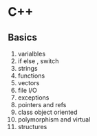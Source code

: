 # C++ 

## Basics
1. varialbles
2. if else , switch
3. strings
4. functions
5. vectors
6. file I/O 
6. exceptions
7. pointers and refs
8. class object oriented
9. polymorphism and virtual 
10. structures
